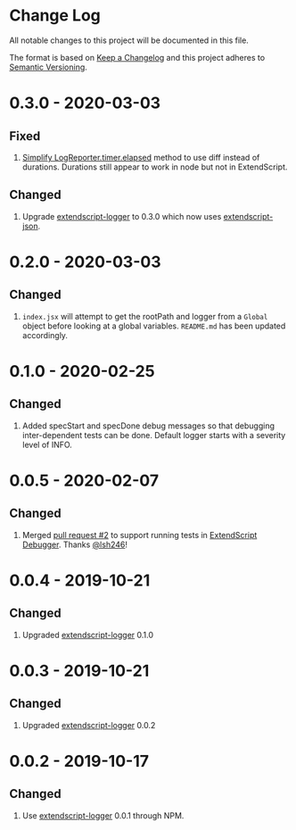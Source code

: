 # Change Log
All notable changes to this project will be documented in this file.
 
The format is based on [Keep a Changelog](http://keepachangelog.com/) and this project adheres to [Semantic Versioning](http://semver.org/).

# 0.3.0 - 2020-03-03

## Fixed

1. [Simplify LogReporter.timer.elapsed](https://github.com/theasci/jasminejsx/commit/8c97fe9ccef44195319916c128159c70bab6aae4) method to use diff instead of durations. Durations still appear to work in node but not in ExtendScript.

## Changed

1. Upgrade [extendscript-logger](https://github.com/theasci/extendscript-logger) to 0.3.0 which now uses [extendscript-json](https://github.com/theasci/extendscript-json).

# 0.2.0 - 2020-03-03

## Changed

1. `index.jsx` will attempt to get the rootPath and logger from a `Global` object before looking at a global variables. `README.md` has been updated accordingly.

# 0.1.0 - 2020-02-25

## Changed

1. Added specStart and specDone debug messages so that debugging inter-dependent tests can be done. Default logger starts with a severity level of INFO. 

# 0.0.5 - 2020-02-07

## Changed

1. Merged [pull request #2](https://github.com/theasci/jasminejsx/pull/2) to support running tests in [ExtendScript Debugger](https://marketplace.visualstudio.com/items?itemName=Adobe.extendscript-debug). Thanks [@lsh246](https://github.com/lsh246)!

# 0.0.4 - 2019-10-21

## Changed

1. Upgraded [extendscript-logger](https://github.com/theasci/extendscript-logger) 0.1.0

# 0.0.3 - 2019-10-21

## Changed

1. Upgraded [extendscript-logger](https://github.com/theasci/extendscript-logger) 0.0.2

# 0.0.2 - 2019-10-17

## Changed

1. Use [extendscript-logger](https://github.com/theasci/extendscript-logger) 0.0.1 through NPM.
